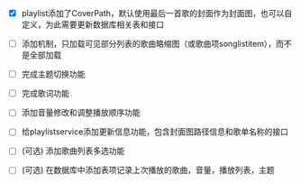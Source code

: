 - [x] playlist添加了CoverPath，默认使用最后一首歌的封面作为封面图，也可以自定义，为此需要更新数据库相关表和接口

- [ ] 添加机制，只加载可见部分列表的歌曲略缩图（或歌曲项songlistitem），而不是全部加载
- [ ] 完成主题切换功能
- [ ] 完成歌词功能
- [ ] 添加音量修改和调整播放顺序功能
- [ ] 给playlistservice添加更新信息功能，包含封面图路径信息和歌单名称的接口
- [ ] (可选) 添加歌曲列表多选功能 
- [ ] (可选) 在数据库中添加表项记录上次播放的歌曲，音量，播放列表，主题